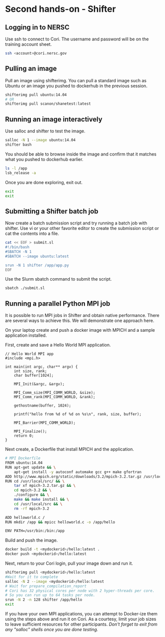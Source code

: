 # Second hands-on - Shifter

## Logging in to NERSC

Use ssh to connect to Cori.  The username and password will be on the training account sheet.

```bash
ssh <account>@cori.nersc.gov
```

## Pulling an image

Pull an image using shifterimg.  You can pull a standard image such as Ubuntu or an image you pushed to dockerhub in the previous session.

```bash
shifterimg pull ubuntu:14.04
# OR
shifterimg pull scanon/shanetest:latest
```

## Running an image interactively

Use salloc and shifter to test the image.

```bash
salloc -N 1 --image ubuntu:14.04
shifter bash
```

You should be able to browse inside the image and confirm that it matches what you pushed to dockerhub earlier.

```bash
ls -l /app
lsb_release -a
```

Once you are done exploring, exit out.
```bash
exit
exit
```

## Submitting a Shifter batch job

Now create a batch submission script and try running a batch job with shifter.  Use vi or your other favorite editor to create the submission script or cat the contents into a file.

```bash
cat << EOF > submit.sl
#!/bin/bash
#SBATCH -N 1
#SBATCH --image ubuntu:latest

srun -N 1 shifter /app/app.py
EOF
```
Use the Slurm sbatch command to submit the script.

```bash
sbatch ./submit.sl
```

## Running a parallel Python MPI job

It is possible to run MPI jobs in Shifter and obtain native performance.  There are several ways to achieve this. We will demonstrate one approach here.

On your laptop create and push a docker image with MPICH and a sample application installed.


First, create and save a Hello World MPI application.
```code
// Hello World MPI app
#include <mpi.h>

int main(int argc, char** argv) {
    int size, rank;
    char buffer[1024];

    MPI_Init(&argc, &argv);

    MPI_Comm_size(MPI_COMM_WORLD, &size);
    MPI_Comm_rank(MPI_COMM_WORLD, &rank);

    gethostname(buffer, 1024);

    printf("hello from %d of %d on %s\n", rank, size, buffer);

    MPI_Barrier(MPI_COMM_WORLD);

    MPI_Finalize();
    return 0;
}
```

Next create, a Dockerfile that install MPICH and the application.

```bash
# MPI Dockerfile
FROM ubuntu:14.04
RUN apt-get update && \
    apt-get install -y autoconf automake gcc g++ make gfortran
ADD http://www.mpich.org/static/downloads/3.2/mpich-3.2.tar.gz /usr/local/src/
RUN cd /usr/local/src/ && \
    tar xf mpich-3.2.tar.gz && \
    cd mpich-3.2 && \
    ./configure && \
    make && make install && \
    cd /usr/local/src && \
    rm -rf mpich-3.2

ADD helloworld.c /
RUN mkdir /app && mpicc helloworld.c -o /app/hello

ENV PATH=/usr/bin:/bin:/app
```

Build and push the image.
```bash
docker build -t <mydockerid>/hello:latest .
docker push <mydockerid>/hello:latest
```

Next, return to your Cori login, pull your image down and run it.

```bash
shifterimg pull <mydockerid>/hello:latest
#Wait for it to complete
salloc -N 2 --image <mydockerid>/hello:latest
# Wait for prepare_compilation_report
# Cori has 32 physical cores per node with 2 hyper-threads per core.  
# So you can run up to 64 tasks per node.
srun -N 2 -n 128 shifter /app/hello
exit
```

If you have your own MPI applications, you can attempt to Docker-ize them using the steps above and run it on Cori.  As a courtesy, limit your job sizes to leave sufficient resources for other participants.  _Don't forget to exit from any "salloc" shells once you are done testing._
